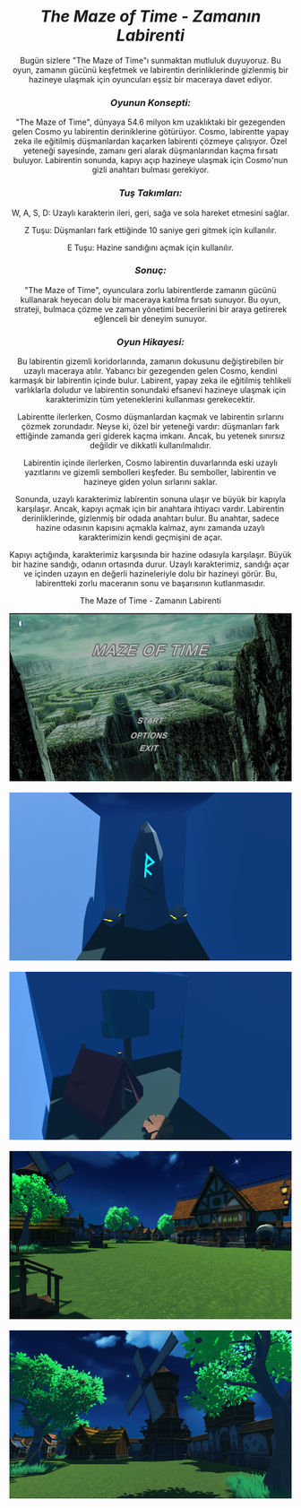 <h1 align="center"><i>The Maze of Time - Zamanın Labirenti</i></h1>

<p align="center">Bugün sizlere "The Maze of Time"ı sunmaktan mutluluk duyuyoruz. Bu oyun, zamanın gücünü keşfetmek ve labirentin derinliklerinde gizlenmiş bir hazineye ulaşmak için oyuncuları eşsiz bir maceraya davet ediyor.</p>

<h3 align="center"><i>Oyunun Konsepti:</i></h3>
<p align="center">"The Maze of Time", dünyaya 54.6 milyon km uzaklıktaki bir gezegenden gelen Cosmo yu labirentin deriniklerine götürüyor. Cosmo, labirentte yapay zeka ile eğitilmiş düşmanlardan kaçarken labirenti çözmeye çalışıyor. Özel yeteneği sayesinde, zamanı geri alarak düşmanlarından kaçma fırsatı buluyor. Labirentin sonunda, kapıyı açıp hazineye ulaşmak için Cosmo'nun gizli anahtarı bulması gerekiyor.</p>

<h3 align="center"><i>Tuş Takımları:</i></h3>

<p align="center">W, A, S, D: Uzaylı karakterin ileri, geri, sağa ve sola hareket etmesini sağlar.</p>
<p align="center">Z Tuşu: Düşmanları fark ettiğinde 10 saniye geri gitmek için kullanılır.</p>
<p align="center">E Tuşu: Hazine sandığını açmak için kullanılır.</p>

<h3 align="center"><i>Sonuç:</i></h3>
<p align="center">"The Maze of Time", oyunculara zorlu labirentlerde zamanın gücünü kullanarak heyecan dolu bir maceraya katılma fırsatı sunuyor. Bu oyun, strateji, bulmaca çözme ve zaman yönetimi becerilerini bir araya getirerek eğlenceli bir deneyim sunuyor.</p>

<h3 align="center"><i>Oyun Hikayesi: </i></h3>

<p align="center">Bu labirentin gizemli koridorlarında, zamanın dokusunu değiştirebilen bir uzaylı maceraya atılır. Yabancı bir gezegenden gelen Cosmo, kendini karmaşık bir labirentin içinde bulur. Labirent, yapay zeka ile eğitilmiş tehlikeli varlıklarla doludur ve labirentin sonundaki efsanevi hazineye ulaşmak için karakterimizin tüm yeteneklerini kullanması gerekecektir.</p>

<p align="center">Labirentte ilerlerken, Cosmo düşmanlardan kaçmak ve labirentin sırlarını çözmek zorundadır. Neyse ki, özel bir yeteneği vardır: düşmanları fark ettiğinde zamanda geri giderek kaçma imkanı. Ancak, bu yetenek sınırsız değildir ve dikkatli kullanılmalıdır.</p>

<p align="center">Labirentin içinde ilerlerken, Cosmo labirentin duvarlarında eski uzaylı yazıtlarını ve gizemli sembolleri keşfeder. Bu semboller, labirentin ve hazineye giden yolun sırlarını saklar.</p>

<p align="center">Sonunda, uzaylı karakterimiz labirentin sonuna ulaşır ve büyük bir kapıyla karşılaşır. Ancak, kapıyı açmak için bir anahtara ihtiyacı vardır. Labirentin derinliklerinde, gizlenmiş bir odada anahtarı bulur. Bu anahtar, sadece hazine odasının kapısını açmakla kalmaz, aynı zamanda uzaylı karakterimizin kendi geçmişini de açar.</p>

<p align="center">Kapıyı açtığında, karakterimiz karşısında bir hazine odasıyla karşılaşır. Büyük bir hazine sandığı, odanın ortasında durur. Uzaylı karakterimiz, sandığı açar ve içinden uzayın en değerli hazineleriyle dolu bir hazineyi görür. Bu, labirentteki zorlu maceranın sonu ve başarısının kutlanmasıdır.</p>
<p align="center">The Maze of Time - Zamanın Labirenti</p>

<div align="center">
   <div style="display-flex" just>
      <img src="ss5.png" width="600" height="300">
      <img width="30">
      <img src="ss1.png" width="600" height="300">
      <img width="30">
      <img src="ss2.png" width="600" height="300">
      <img width="30">
      <img src="ss3.png" width="600" height="300">
      <img width="30">
      <img src="ss4.png" width="600" height="300">
   </div>
</div>
